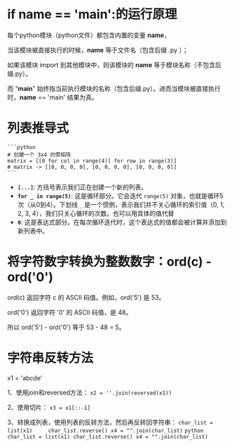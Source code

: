 # if __name__ == '__main__':的运行原理
每个python模块（python文件）都包含内置的变量 __name__，

当该模块被直接执行的时候，__name__ 等于文件名（包含后缀 .py ）；

如果该模块 import 到其他模块中，则该模块的 __name__ 等于模块名称（不包含后缀.py）。

而 “__main__” 始终指当前执行模块的名称（包含后缀.py）。进而当模块被直接执行时，__name__ == 'main' 结果为真。

# 列表推导式
    ```python
    # 创建一个 3x4 的零矩阵
    matrix = [[0 for col in range(4)] for row in range(3)]
    # matrix -> [[0, 0, 0, 0], [0, 0, 0, 0], [0, 0, 0, 0]]
    ```
*   **`[...]`**: 方括号表示我们正在创建一个新的列表。
*   **`for _ in range(5)`**: 这是循环部分。它会迭代 `range(5)` 对象，也就是循环5次（从0到4）。下划线 `_` 是一个惯例，表示我们并不关心循环的索引值（0, 1, 2, 3, 4），我们只关心循环的次数。也可以用具体的值代替
*   **`0`**: 这是表达式部分。在每次循环迭代时，这个表达式的值都会被计算并添加到新列表中。

# 将字符数字转换为整数数字：ord(c) - ord('0') 
ord(c) 返回字符 c 的 ASCII 码值。例如，ord('5') 是 53。

ord('0') 返回字符 '0' 的 ASCII 码值，是 48。

所以 ord('5') - ord('0') 等于 53 - 48 = 5。

# 字符串反转方法
x1 = 'abcde'

1、使用join和reversed方法：
    ```x2 = ''.join(reversed(x1))```

2、使用切片：
    ```x3 = x1[::-1]```

3、转换成列表，使用列表的反转方法，然后再反转回字符串：
    ```
    char_list = list(x1)    
    char_list.reverse()
    x4 = "".join(char_list)
    ```
    ```python
    char_list = list(x1)
    char_list.reverse()
    x4 = "".join(char_list)
    ```

